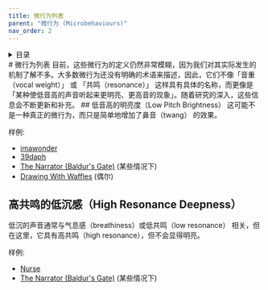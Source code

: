 ```yaml
---
title: 微行为列表
parent: "微行为 (Microbehaviours)"
nav_order: 2
---
```

<details closed markdown="block">
  <summary>
    目录
  </summary>
{: .text-delta }
1. TOC
{:toc}
</details>
# 微行为列表
目前，这些微行为的定义仍然非常模糊，因为我们对其实际发生的机制了解不多。大多数微行为还没有明确的术语来描述，因此，它们不像「音重（vocal weight）」 或 「共鸣（resonance）」 这样具有具体的名称，而更像是「某种使低音高的声音听起来更明亮、更高音的现象」。随着研究的深入，这些信息会不断更新和补充。
## 低音高的明亮度（Low Pitch Brightness）
这可能不是一种真正的微行为，而只是简单地增加了鼻音（twang） 的效果。

样例:
- [imawonder](voice-examples/#imawonder)
- [39daph](voice-examples/#daph)
- [The Narrator (Baldur's Gate)](voice-examples/#the-narrator-baldurs-gate) (某些情况下)
- [Drawing With Waffles](voice-examples/#drawing-with-waffles) (偶尔)

## 高共鸣的低沉感（High Resonance Deepness）
低沉的声音通常与气息感（breathiness）或低共鸣（low resonance） 相关，但在这里，它具有高共鸣（high resonance），但不会显得明亮。

样例:
- [Nurse](voice-examples/#nurse)
- [The Narrator (Baldur's Gate)](voice-examples/#the-narrator-baldurs-gate) (某些情况下)
